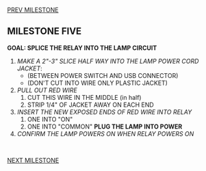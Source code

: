
[PREV MILESTONE](./4-MILESTONE.md)

## MILESTONE FIVE
**GOAL: SPLICE THE RELAY INTO THE LAMP CIRCUIT**

1. _MAKE A 2"-3" SLICE HALF WAY INTO THE LAMP POWER CORD JACKET_:
	- (BETWEEN POWER SWITCH AND USB CONNECTOR)
	- (DON'T CUT INTO WIRE ONLY PLASTIC JACKET)
2. *PULL OUT RED WIRE*
	1. CUT THIS WIRE IN THE MIDDLE (in half)
	2. STRIP 1/4" OF JACKET AWAY ON EACH END
3. *INSERT THE NEW EXPOSED ENDS OF RED WIRE INTO RELAY*
	1. ONE INTO "ON"
	2. ONE INTO "COMMON"
**PLUG THE LAMP INTO POWER**
4. *CONFIRM THE LAMP POWERS ON WHEN RELAY POWERS ON*

<br>

[NEXT MILESTONE](./6-MILESTONE.md)
